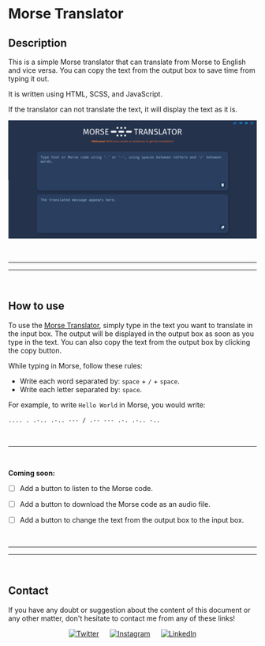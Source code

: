 # Morse Translator

## Description

This is a simple Morse translator that can translate from Morse to English and vice versa. You can copy the text from the output box to save time from typing it out.

It is written using HTML, SCSS, and JavaScript.

If the translator can not translate the text, it will display the text as it is.

<div align="center">

![Morse Translator](./static/assets/images/web_page_view.png)

</div>


<br/><hr/>
<hr/><br/>


## How to use

To use the [Morse Translator](https://nlarrea.github.io/morse-translator/), simply type in the text you want to translate in the input box. The output will be displayed in the output box as soon as you type in the text. You can also copy the text from the output box by clicking the copy button.

While typing in Morse, follow these rules:

* Write each word separated by: `space` + `/` + `space`.
* Write each letter separated by: `space`.

For example, to write `Hello World` in Morse, you would write:

```
.... . .-.. .-.. --- / .-- --- .-. .-.. -..
```


<br/><hr/><br/>


**Coming soon:**

* [ ] Add a button to listen to the Morse code.
* [ ] Add a button to download the Morse code as an audio file.
* [ ] Add a button to change the text from the output box to the input box.


<br/><hr/>
<hr/><br/>


## Contact

If you have any doubt or suggestion about the content of this document or any other matter, don't hesitate to contact me from any of these links!

<div align="center">

[![Twitter](https://img.shields.io/badge/Twitter-@nlarrea__-1DA1F2?style=flat-square&logo=Twitter&logoColor=white&labelColor=181717&label)](https://twitter.com/nlarrea_) &emsp;
[![Instagram](https://img.shields.io/badge/Instagram-@n.loust-E4405F?style=flat-square&logo=Instagram&logoColor=white&labelColor=181717&label)](https://www.instagram.com/n.loust/) &emsp;
[![LinkedIn](https://img.shields.io/badge/LinkedIn-Naia%20Larrea-0A66C2?style=flat-square&logo=LinkedIn&logoColor=white&labelColor=181717&label)](https://www.linkedin.com/in/naia-larrea/)

</div>